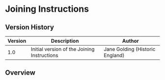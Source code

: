 # Joining Instructions

## Version History 

Version| Description | Author 
--- | --- | --- 
1.0  | Initial version of the Joining Instructions | Jane Golding (Historic England)

## Overview
